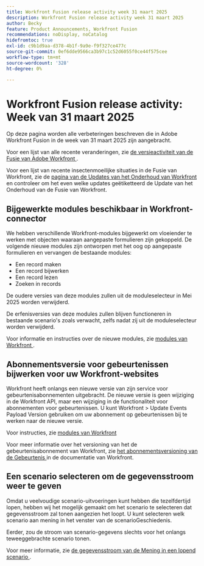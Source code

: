 ```yaml
---
title: Workfront Fusion release activity week 31 maart 2025
description: Workfront Fusion release activity week 31 maart 2025
author: Becky
feature: Product Announcements, Workfront Fusion
recommendations: noDisplay, noCatalog
hidefromtoc: true
exl-id: c9b1d9aa-d378-4b1f-9a9e-f9f327ce477c
source-git-commit: 0ef6dde9566ca3b97c1c52d6055f0ce44f575cee
workflow-type: tm+mt
source-wordcount: '328'
ht-degree: 0%

---
```


# Workfront Fusion release activity: Week van 31 maart 2025

Op deze pagina worden alle verbeteringen beschreven die in Adobe Workfront Fusion in de week van 31 maart 2025 zijn aangebracht.

Voor een lijst van alle recente veranderingen, zie [ de versieactiviteit van de Fusie van Adobe Workfront ](/help/workfront-fusion/fusion-product-releases/fusion-release-activity.md).

Voor een lijst van recente insectenmoeilijke situaties in de Fusie van Workfront, zie de [ pagina van de Updates van het Onderhoud van Workfront ](https://experienceleague.adobe.com/nl/docs/workfront-known-issues/releases/current-updates) en controleer om het even welke updates geëtiketteerd de Update van het Onderhoud van de Fusie van Workfront.

## Bijgewerkte modules beschikbaar in Workfront-connector

We hebben verschillende Workfront-modules bijgewerkt om vloeiender te werken met objecten waaraan aangepaste formulieren zijn gekoppeld. De volgende nieuwe modules zijn ontworpen met het oog op aangepaste formulieren en vervangen de bestaande modules:

* Een record maken
* Een record bijwerken
* Een record lezen
* Zoeken in records

De oudere versies van deze modules zullen uit de moduleselecteur in Mei 2025 worden verwijderd.

De erfenisversies van deze modules zullen blijven functioneren in bestaande scenario&#39;s zoals verwacht, zelfs nadat zij uit de moduleselecteur worden verwijderd.

Voor informatie en instructies over de nieuwe modules, zie [ modules van Workfront ](/help/workfront-fusion/references/apps-and-modules/adobe-connectors/workfront-modules.md).

## Abonnementsversie voor gebeurtenissen bijwerken voor uw Workfront-websites

Workfront heeft onlangs een nieuwe versie van zijn service voor gebeurtenisabonnementen uitgebracht. De nieuwe versie is geen wijziging in de Workfront API, maar een wijziging in de functionaliteit voor abonnementen voor gebeurtenissen. U kunt Workfront > Update Events Payload Version gebruiken om uw abonnement op gebeurtenissen bij te werken naar de nieuwe versie.

Voor instructies, zie [ modules van Workfront ](/help/workfront-fusion/references/apps-and-modules/adobe-connectors/workfront-modules.md)

Voor meer informatie over het versioning van het de gebeurtenisabonnement van Workfront, zie [ het abonnementsversioning van de Gebeurtenis ](https://experienceleague.adobe.com/nl/docs/workfront/using/adobe-workfront-api/event-subscriptions/event-subs-versioning) in de documentatie van Workfront.

## Een scenario selecteren om de gegevensstroom weer te geven

Omdat u veelvoudige scenario-uitvoeringen kunt hebben die tezelfdertijd lopen, hebben wij het mogelijk gemaakt om het scenario te selecteren dat gegevensstroom zal tonen aangezien het loopt. U kunt selecteren welk scenario aan mening in het venster van de scenarioGeschiedenis.

Eerder, zou de stroom van scenario-gegevens slechts voor het onlangs teweeggebrachte scenario tonen.

Voor meer informatie, zie [ de gegevensstroom van de Mening in een lopend scenario ](/help/workfront-fusion/manage-scenarios/view-scenario-data-flow.md).
